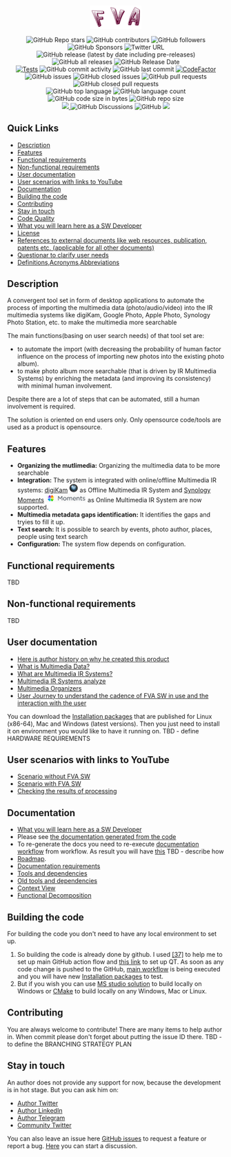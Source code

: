 <p align="center">
  <a href="FVAIcons/main.png" target="blank"><img src="FVAIcons/main.png" width="120" alt="FVA Logo" /></a>
</p>
<p align="center">
  <img alt="GitHub Repo stars" src="https://img.shields.io/github/stars/dimanikulin/fva?style=social">
  <img alt="GitHub contributors" src="https://img.shields.io/github/contributors/dimanikulin/fva">
  <img alt="GitHub followers" src="https://img.shields.io/github/followers/dimanikulin?style=social">
  <img alt="GitHub Sponsors" src="https://img.shields.io/github/sponsors/dimanikulin">
  <img alt="Twitter URL" src="https://img.shields.io/twitter/url?style=social&url=https%3A%2F%2Ftwitter.com%2FDmytroNikulin" href="https%3A%2F%2Ftwitter.com%2FDmytroNikulin">
  </br>
  <img alt="GitHub release (latest by date including pre-releases)" src="https://img.shields.io/github/v/release/dimanikulin/fva?include_prereleases">
  <img alt="GitHub all releases" src="https://img.shields.io/github/downloads/dimanikulin/fva/total">
  <img alt="GitHub Release Date" src="https://img.shields.io/github/release-date-pre/dimanikulin/fva">
  </br>
  <a href="https://github.com/dimanikulin/fva/actions/workflows/main.yml"><img src="https://github.com/dimanikulin/fva/actions/workflows/main.yml/badge.svg?branch=master" alt="Tests"/></a>
  <img alt="GitHub commit activity" src="https://img.shields.io/github/commit-activity/m/dimanikulin/fva">
  <img alt="GitHub last commit" src="https://img.shields.io/github/last-commit/dimanikulin/fva">  
  <a href="https://www.codefactor.io/repository/github/dimanikulin/fva"><img src="https://www.codefactor.io/repository/github/dimanikulin/fva/badge" alt="CodeFactor" /></a>
  </br>
  <img alt="GitHub issues" src="https://img.shields.io/github/issues/dimanikulin/fva">
  <img alt="GitHub closed issues" src="https://img.shields.io/github/issues-closed/dimanikulin/fva">
  <img alt="GitHub pull requests" src="https://img.shields.io/github/issues-pr/dimanikulin/fva">
  <img alt="GitHub closed pull requests" src="https://img.shields.io/github/issues-pr-closed/dimanikulin/fva">
  </br>
  <img alt="GitHub top language" src="https://img.shields.io/github/languages/top/dimanikulin/fva">
  <img alt="GitHub language count" src="https://img.shields.io/github/languages/count/dimanikulin/fva">
  <img alt="GitHub code size in bytes" src="https://img.shields.io/github/languages/code-size/dimanikulin/fva">
  <img alt="GitHub repo size" src="https://img.shields.io/github/repo-size/dimanikulin/fva">
  </br>
  <a href="https://github.com/dimanikulin/fva/projects/4"><img src="https://img.shields.io/badge/roadmap-view-d90368"> </a>
  <img alt="GitHub Discussions" src="https://img.shields.io/github/discussions/dimanikulin/fva">
  <img alt="GitHub" src="https://img.shields.io/github/license/dimanikulin/fva">
  <a href="https://github.com/dimanikulin/fva/edit/master/README.md"><img src="https://img.shields.io/badge/documentation-read-d90368"> </a>
</p>

## Quick Links
- [Description](#description)
- [Features](#features)
- [Functional requirements](#functional-requirements)
- [Non-functional requirements](#non-functional-requirements)
- [User documentation](#user-documentation)
- [User scenarios with links to YouTube](#user-scenarios)
- [Documentation](#documentation)
- [Building the code](#building-the-code)
- [Contributing](#contributing)
- [Stay in touch](#stay-in-touch)
- [Code Quality](FVADocMD/CODEQUALITY.md)
- [What you will learn here as a SW Developer](FVADocMD/TECHSTOLEARN.md)
- [License](FVADocMD/LICENSE.md)
- [References to external documents like web resources, publication, patents etc. (applicable for all other documents)](FVADocMD/REFERENCES.md)
- [Questionar to clarify user needs](https://docs.google.com/forms/d/1EI3oOumRnHxDjEYgV6PFB-AMfV5plLtuV2r5S8BYn_g/)
- [Definitions,Acronyms,Abbreviations](FVADocMD/DEFINITIONS.MD)

## Description
A convergent tool set in form of desktop applications to automate the process of importing the multimedia data (photo/audio/video)
into the IR multimedia systems like digiKam, Google Photo, Apple Photo, Synology Photo Station, etc. to make the multimedia more searchable

The main functions(basing on user search needs) of that tool set are: 
* to automate the import (with decreasing the probability of human factor influence on the process of importing new photos into the existing photo album). 
* to make photo album more searchable (that is driven by IR Multimedia Systems) by enriching the metadata (and improving its consistency) with minimal human involvement.

Despite there are a lot of steps that can be automated, still a human involvement is required.
 
The solution is oriented on end users only.
Only opensource code/tools are used as a product is opensource.

## Features
- **Organizing the mutlimedia:** Organizing the multimedia data to be more searchable
- **Integration:** The system is integrated with online/offline Multimedia IR systems:
[digiKam](https://www.digikam.org/) <img src="FVADocMD/Images/digiKam.png" alt="digiKam.png" width="20" height="20"/> as Offline Multimedia IR System and 
[Synology Moments](https://www.synology.com/en-global/dsm/feature/moments) <img src="FVADocMD/Images/SynologyMoments.png" alt="SynologyMoments.png" height="20" /> as Online Multimedia IR System are now supported. 
- **Multimedia metadata gaps identification:** It identifies the gaps and tryies to fill it up.
- **Text search:** It is possible to search by events, photo author, places, people using text search   
- **Configuration:** The system flow depends on configuration.

## Functional requirements
TBD

## Non-functional requirements
TBD

## User documentation
* [Here is author history on why he created this product](FVADocMD/AUTHORHISTORY.md)
* [What is Multimedia Data?](FVADocMD/MULTIMEDIADATA.md)
* [What are Multimedia IR Systems?](FVADocMD/MULTIMEDIAIRSYSTEMS.md)
* [Multimedia IR Systems analyze](FVADocMD/MULTIMEDIAIRSYSTEMSANALYZE.md)
* [Multimedia Organizers](FVADocMD/MULTIMEDIAORGANIZERS.md)
* [User Journey to understand the cadence of FVA SW in use and the interaction with the user](TBD)

You can download the [Installation packages](https://github.com/dimanikulin/fva/releases) that are published for Linux (x86-64), Mac and Windows (latest versions).
Then you just need to install it on environment you would like to have it running on.
TBD - define HARDWARE REQUIREMENTS

## User scenarios with links to YouTube
* [Scenario without FVA SW](https://youtu.be/_bLXFdIDZtA)
* [Scenario with FVA SW](https://youtu.be/-xnUsO7zW2s)
* [Checking the results of processing](https://youtu.be/NIsVYyioDnM)

## Documentation
* [What you will learn here as a SW Developer](FVADocMD/TECHSTOLEARN.md)
* Please see [the documentation generated from the code](https://dimanikulin.github.io/fva/)
* To re-generate the docs you need to re-execute [documentation workflow](.github/workflows/releaseDocs.yml) from workflow. As result you will have [this](./DoxyGeneratedDoc.pdf)  TBD - describe how 
* [Roadmap](https://github.com/dimanikulin/fva/projects/4).
* [Documentation requirements](FVADocMD/CODEDOCUMENTATION.md)
* [Tools and dependencies](FVADocMD/DEPENDENCIES.md)
* [Old tools and dependencies](FVADocMD/DEPENDENCIES_OLD.md)
* [Context View](FVADocMD/VIEWCONTEXT.md)
* [Functional Decomposition](TBD)

## Building the code
For building the code you don't need to have any local environment to set up. 
1. So building the code is already done by github. I used [[37]](FVADocMD/REFERENCES.md) to help me to set up main GitHub action flow and [this link](https://github.com/jurplel/install-qt-action) to set up QT.
As soon as any code change is pushed to the GitHub, [main workflow](.github/workflows/main.yml) is being executed and you will have new [Installation packages](https://github.com/dimanikulin/fva/releases) to test.
2. But if you wish you can use [MS studio solution](./FVASW.sln) to build locally on  Windows or [CMake](./CMakeLists.txt) to build locally on any Windows, Mac or Linux. 

## Contributing
You are always welcome to contribute! There are many items to help author in. 
When commit please don't forget about putting the issue ID there.
TBD - to define the BRANCHING STRATEGY PLAN 

## Stay in touch
An author does not provide any support for now, because the development is in hot stage. 
But you can ask him on:  
* [Author Twitter](https://twitter.com/DmytroNikulin)
* [Author LinkedIn](https://www.linkedin.com/in/dimanikulin/)
* [Author Telegram](https://t.me/dimanikulin79) 
* [Community Twitter](https://twitter.com/TBD)

You can also leave an issue here [GitHub issues](https://github.com/dimanikulin/fva/issues) to request a feature or report a bug.
[Here](https://github.com/dimanikulin/fva/discussions) you can start a discussion. 
